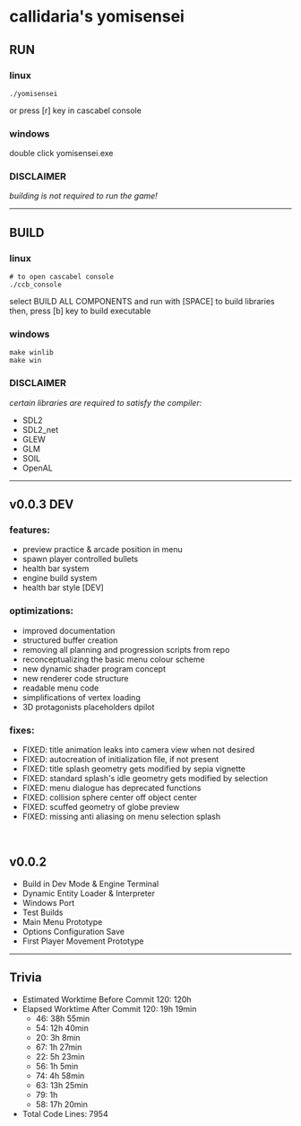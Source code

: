 # callidaria's yomisensei

## RUN

### linux
```
./yomisensei
```
or press [r] key in cascabel console

### windows
double click yomisensei.exe

### DISCLAIMER
*building is not required to run the game!*

***

## BUILD

### linux
```
# to open cascabel console
./ccb_console
```
select BUILD ALL COMPONENTS and run with [SPACE] to build libraries \
then, press [b] key to build executable

### windows
```
make winlib
make win
```

### DISCLAIMER
*certain libraries are required to satisfy the compiler:*
- SDL2
- SDL2_net
- GLEW
- GLM
- SOIL
- OpenAL

***

## v0.0.3 DEV

### features:
- preview practice & arcade position in menu
- spawn player controlled bullets
- health bar system
- engine build system
- health bar style [DEV]

### optimizations:
- improved documentation
- structured buffer creation
- removing all planning and progression scripts from repo
- reconceptualizing the basic menu colour scheme
- new dynamic shader program concept
- new renderer code structure
- readable menu code
- simplifications of vertex loading
- 3D protagonists placeholders dpilot

### fixes:
- FIXED: title animation leaks into camera view when not desired
- FIXED: autocreation of initialization file, if not present
- FIXED: title splash geometry gets modified by sepia vignette
- FIXED: standard splash's idle geometry gets modified by selection
- FIXED: menu dialogue has deprecated functions
- FIXED: collision sphere center off object center
- FIXED: scuffed geometry of globe preview
- FIXED: missing anti aliasing on menu selection splash

<br>

## v0.0.2
- Build in Dev Mode & Engine Terminal
- Dynamic Entity Loader & Interpreter
- Windows Port
- Test Builds
- Main Menu Prototype
- Options Configuration Save
- First Player Movement Prototype

***

## Trivia
- Estimated Worktime Before Commit 120: 120h
- Elapsed Worktime After Commit 120: 19h 19min
	+ 46: 38h 55min
	+ 54: 12h 40min
	+ 20: 3h 8min
	+ 67: 1h 27min
	+ 22: 5h 23min
	+ 56: 1h 5min
	+ 74: 4h 58min
    + 63: 13h 25min
	+ 79: 1h
	+ 58: 17h 20min
- Total Code Lines: 7954